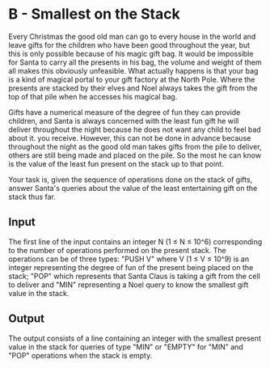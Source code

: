 # B - Smallest on the Stack

Every Christmas the good old man can go to every house in the world and leave gifts for the children who have been good throughout the year, but this is only possible because of his magic gift bag. It would be impossible for Santa to carry all the presents in his bag, the volume and weight of them all makes this obviously unfeasible. What actually happens is that your bag is a kind of magical portal to your gift factory at the North Pole. Where the presents are stacked by their elves and Noel always takes the gift from the top of that pile when he accesses his magical bag.

Gifts have a numerical measure of the degree of fun they can provide children, and Santa is always concerned with the least fun gift he will deliver throughout the night because he does not want any child to feel bad about it. you receive. However, this can not be done in advance because throughout the night as the good old man takes gifts from the pile to deliver, others are still being made and placed on the pile. So the most he can know is the value of the least fun present on the stack up to that point.

Your task is, given the sequence of operations done on the stack of gifts, answer Santa's queries about the value of the least entertaining gift on the stack thus far.

## Input
The first line of the input contains an integer N (1 ≤ N ≤ 10^6) corresponding to the number of operations performed on the present stack. The operations can be of three types: "PUSH V" where V (1 ≤ V ≤ 10^9) is an integer representing the degree of fun of the present being placed on the stack; "POP" which represents that Santa Claus is taking a gift from the cell to deliver and "MIN" representing a Noel query to know the smallest gift value in the stack.

## Output
The output consists of a line containing an integer with the smallest present value in the stack for queries of type "MIN" or "EMPTY" for "MIN" and "POP" operations when the stack is empty.
